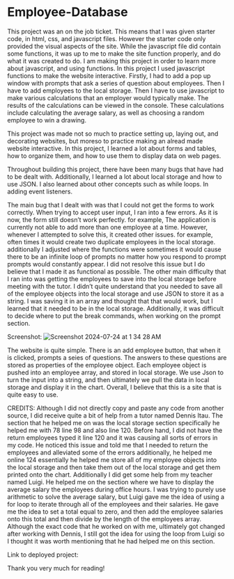 # Employee-Database

This project was an on the job ticket. This means that I was given starter code, in html, css, and javascript files. However the starter code only provided the visual aspects of the site. While the javascript file did contain some functions, it was up to me to make the site function properly, and do what it was created to do. I am making this project in order to learn more about javascript, and using functions. In this project I used javascript functions to make the website interactive. Firstly, I had to add a pop up window with prompts that ask a series of question about employees. Then I have to add employees to the local storage. Then I have to use javascript to make various calculations that an employer would typically make. The results of the calculations can be viewed in the console. These calculations include calculating the average salary, as well as choosing a random employee to win a drawing.

This project was made not so much to practice setting up, laying out, and decorating websites, but moreso to practice making an alread made website interactive. In this project, I learned a lot about forms and tables, how to organize them, and how to use them to display data on web pages.

Throughout building this project, there have been many bugs that have had to be dealt with. Additionally, I learned a lot about local storage and how to use JSON. I also learned about other concepts such as while loops. In adding event listeners.

The main bug that I dealt with was that I could not get the forms to work correctly. When trying to accept user input, I ran into a few errors. As it is now, the form still doesn’t work perfectly. for example, The application is currently not able to add more than one employee at a time. However, whenever I attempted to solve this, it created other issues. for example, often times it would create two duplicate employees in the local storage. additionally I adjusted where the functions were sometimes it would cause there to be an infinite loop of prompts no matter how you respond to prompt prompts would constantly appear. I did not resolve this issue but I do believe that I made it as functional as possible. The other main difficulty that I ran into was getting the employees to save into the local storage before meeting with the tutor. I didn’t quite understand that you needed to save all of the employee objects into the local storage and use JSON to store it as a string. I was saving it in an array and thought that that would work, but I learned that it needed to be in the local storage. Additionally, it was difficult to decide where to put the break commands, when working on the prompt section.

Screenshot: ![Screenshot 2024-07-24 at 1 34 28 AM](https://github.com/user-attachments/assets/9b4ed602-7f70-4f6d-8928-ac298547281a)


The website is quite simple. There is an add employee button, that when it is clicked, prompts a seies of questions. The answers to these questions are stored as properties of the employee object. Each employee object is pushed into an employee array, and stored in local storage. We use Json to turn the input into a string, and then ultimately we pull the data in local storage and display it in the chart. Overall, I believe that this is a site that is quite easy to use.

CREDITS: 
Although I did not directly copy and paste any code from another source, I did receive quite a bit of help from a tutor named Dennis Itau. The section that he helped me on was the local storage section specifically he helped me with 78 line 98 and also line 120. Before hand, I did not have the return employees typed it line 120 and it was causing all sorts of errors in my code. He noticed this issue and told me that I needed to return the employees and alleviated some of the errors additionally, he helped me online 124 essentially he helped me store all of my employee objects into the local storage and then take them out of the local storage and get them printed onto the chart. Additionally I did get some help from my teacher named Luigi. He helped me on the section where we have to display the average salary the employees during office hours. I was trying to purely use arithmetic to solve the average salary, but Luigi gave me the idea of using a for loop to iterate through all of the employees and their salaries. He gave me the idea to set a total equal to zero, and then add the employee salaries onto this total and then divide by the length of the employees array. Although the exact code that he worked on with me, ultimately got changed after working with Dennis, I still got the idea for using the loop from Luigi so I thought it was worth mentioning that he had helped me on this section.

Link to deployed project: [
](https://iancorbett.github.io/Employee-Database/)

Thank you very much for reading!

